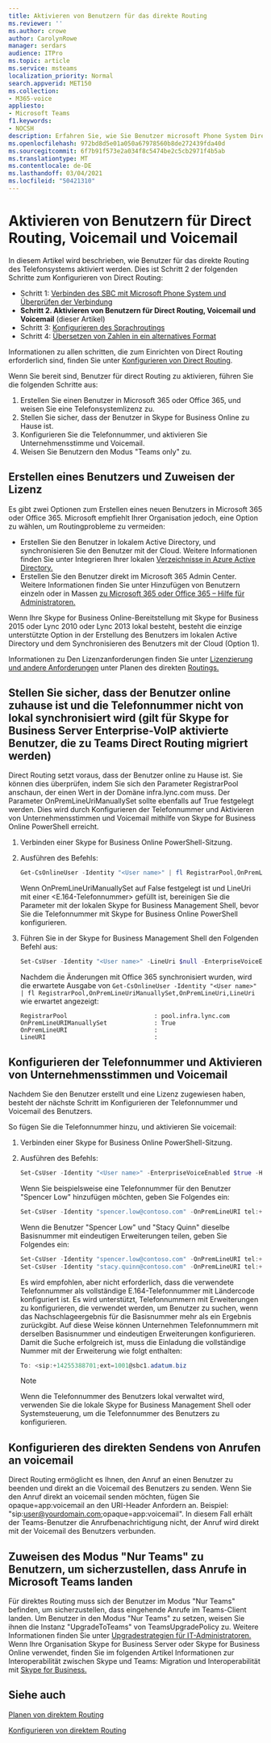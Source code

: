 ```yaml
---
title: Aktivieren von Benutzern für das direkte Routing
ms.reviewer: ''
ms.author: crowe
author: CarolynRowe
manager: serdars
audience: ITPro
ms.topic: article
ms.service: msteams
localization_priority: Normal
search.appverid: MET150
ms.collection:
- M365-voice
appliesto:
- Microsoft Teams
f1.keywords:
- NOCSH
description: Erfahren Sie, wie Sie Benutzer microsoft Phone System Direct Routing aktivieren.
ms.openlocfilehash: 972bd8d5e01a050a67978560b8de272439fda40d
ms.sourcegitcommit: 6f7b91f573e2a034f8c5474be2c5cb2971f4b5ab
ms.translationtype: MT
ms.contentlocale: de-DE
ms.lasthandoff: 03/04/2021
ms.locfileid: "50421310"
---
```

# <a name="enable-users-for-direct-routing-voice-and-voicemail"></a>Aktivieren von Benutzern für Direct Routing, Voicemail und Voicemail

In diesem Artikel wird beschrieben, wie Benutzer für das direkte Routing des Telefonsystems aktiviert werden.  Dies ist Schritt 2 der folgenden Schritte zum Konfigurieren von Direct Routing:

- Schritt 1: [Verbinden des SBC mit Microsoft Phone System und Überprüfen der Verbindung](direct-routing-connect-the-sbc.md) 
- **Schritt 2. Aktivieren von Benutzern für Direct Routing, Voicemail und Voicemail**   (dieser Artikel)
- Schritt 3: [Konfigurieren des Sprachroutings](direct-routing-voice-routing.md)
- Schritt 4: [Übersetzen von Zahlen in ein alternatives Format](direct-routing-translate-numbers.md) 


Informationen zu allen schritten, die zum Einrichten von Direct Routing erforderlich sind, finden Sie unter [Konfigurieren von Direct Routing](direct-routing-configure.md).

Wenn Sie bereit sind, Benutzer für direct Routing zu aktivieren, führen Sie die folgenden Schritte aus: 

1. Erstellen Sie einen Benutzer in Microsoft 365 oder Office 365, und weisen Sie eine Telefonsystemlizenz zu. 
2. Stellen Sie sicher, dass der Benutzer in Skype for Business Online zu Hause ist. 
3. Konfigurieren Sie die Telefonnummer, und aktivieren Sie Unternehmensstimme und Voicemail. 
4. Weisen Sie Benutzern den Modus "Teams only" zu.

## <a name="create-a-user-and-assign-the-license"></a>Erstellen eines Benutzers und Zuweisen der Lizenz 

Es gibt zwei Optionen zum Erstellen eines neuen Benutzers in Microsoft 365 oder Office 365. Microsoft empfiehlt Ihrer Organisation jedoch, eine Option zu wählen, um Routingprobleme zu vermeiden: 

- Erstellen Sie den Benutzer in lokalem Active Directory, und synchronisieren Sie den Benutzer mit der Cloud. Weitere Informationen finden Sie unter Integrieren Ihrer lokalen [Verzeichnisse in Azure Active Directory.](https://docs.microsoft.com/azure/active-directory/connect/active-directory-aadconnect)
- Erstellen Sie den Benutzer direkt im Microsoft 365 Admin Center. Weitere Informationen finden Sie unter Hinzufügen von Benutzern einzeln oder in Massen [zu Microsoft 365 oder Office 365 – Hilfe für Administratoren.](https://support.office.com/article/Add-users-individually-or-in-bulk-to-Office-365-Admin-Help-1970f7d6-03b5-442f-b385-5880b9c256ec) 

Wenn Ihre Skype for Business Online-Bereitstellung mit Skype for Business 2015 oder Lync 2010 oder Lync 2013 lokal besteht, besteht die einzige unterstützte Option in der Erstellung des Benutzers im lokalen Active Directory und dem Synchronisieren des Benutzers mit der Cloud (Option 1). 

Informationen zu Den Lizenzanforderungen finden Sie unter [Lizenzierung und andere Anforderungen](direct-routing-plan.md#licensing-and-other-requirements) unter Planen des direkten [Routings.](direct-routing-plan.md)

## <a name="ensure-that-the-user-is-homed-online-and-phone-number-is-not-being-synced-from-on-premises-applicable-for-skype-for-business-server-enterprise-voice-enabled-users-being-migrated-to-teams-direct-routing"></a>Stellen Sie sicher, dass der Benutzer online zuhause ist und die Telefonnummer nicht von lokal synchronisiert wird (gilt für Skype for Business Server Enterprise-VoIP aktivierte Benutzer, die zu Teams Direct Routing migriert werden)

Direct Routing setzt voraus, dass der Benutzer online zu Hause ist. Sie können dies überprüfen, indem Sie sich den Parameter RegistrarPool anschaun, der einen Wert in der Domäne infra.lync.com muss. Der Parameter OnPremLineUriManuallySet sollte ebenfalls auf True festgelegt werden. Dies wird durch Konfigurieren der Telefonnummer und Aktivieren von Unternehmensstimmen und Voicemail mithilfe von Skype for Business Online PowerShell erreicht.

1. Verbinden einer Skype for Business Online PowerShell-Sitzung.

2. Ausführen des Befehls: 

    ```PowerShell
    Get-CsOnlineUser -Identity "<User name>" | fl RegistrarPool,OnPremLineUriManuallySet,OnPremLineUri,LineUri
    ``` 
    Wenn OnPremLineUriManuallySet auf False festgelegt ist und LineUri mit einer <E.164-Telefonnummer> gefüllt ist, bereinigen Sie die Parameter mit der lokalen Skype for Business Management Shell, bevor Sie die Telefonnummer mit Skype for Business Online PowerShell konfigurieren. 

1. Führen Sie in der Skype for Business Management Shell den Folgenden Befehl aus: 

   ```PowerShell
   Set-CsUser -Identity "<User name>" -LineUri $null -EnterpriseVoiceEnabled $False -HostedVoiceMail $False
    ``` 
   Nachdem die Änderungen mit Office 365 synchronisiert wurden, wird die erwartete Ausgabe von `Get-CsOnlineUser -Identity "<User name>" | fl RegistrarPool,OnPremLineUriManuallySet,OnPremLineUri,LineUri` wie erwartet angezeigt:

   ```console
   RegistrarPool                        : pool.infra.lync.com
   OnPremLineURIManuallySet             : True
   OnPremLineURI                        : 
   LineURI                              : 
   ```

## <a name="configure-the-phone-number-and-enable-enterprise-voice-and-voicemail"></a>Konfigurieren der Telefonnummer und Aktivieren von Unternehmensstimmen und Voicemail 

Nachdem Sie den Benutzer erstellt und eine Lizenz zugewiesen haben, besteht der nächste Schritt im Konfigurieren der Telefonnummer und Voicemail des Benutzers. 

So fügen Sie die Telefonnummer hinzu, und aktivieren Sie voicemail:
 
1. Verbinden einer Skype for Business Online PowerShell-Sitzung. 

2. Ausführen des Befehls: 
 
    ```PowerShell
    Set-CsUser -Identity "<User name>" -EnterpriseVoiceEnabled $true -HostedVoiceMail $true -OnPremLineURI tel:<phone number>
    ```
    
    Wenn Sie beispielsweise eine Telefonnummer für den Benutzer "Spencer Low" hinzufügen möchten, geben Sie Folgendes ein: 

    ```PowerShell
    Set-CsUser -Identity "spencer.low@contoso.com" -OnPremLineURI tel:+14255388797 -EnterpriseVoiceEnabled $true -HostedVoiceMail $true
    ```
    Wenn die Benutzer "Spencer Low" und "Stacy Quinn" dieselbe Basisnummer mit eindeutigen Erweiterungen teilen, geben Sie Folgendes ein:
    
    ```PowerShell
    Set-CsUser -Identity "spencer.low@contoso.com" -OnPremLineURI tel:+14255388701;ext=1001 -EnterpriseVoiceEnabled $true -HostedVoiceMail $true
    Set-CsUser -Identity "stacy.quinn@contoso.com" -OnPremLineURI tel:+14255388701;ext=1002 -EnterpriseVoiceEnabled $true -HostedVoiceMail $true
    ```

    Es wird empfohlen, aber nicht erforderlich, dass die verwendete Telefonnummer als vollständige E.164-Telefonnummer mit Ländercode konfiguriert ist. Es wird unterstützt, Telefonnummern mit Erweiterungen zu konfigurieren, die verwendet werden, um Benutzer zu suchen, wenn das Nachschlageergebnis für die Basisnummer mehr als ein Ergebnis zurückgibt. Auf diese Weise können Unternehmen Telefonnummern mit derselben Basisnummer und eindeutigen Erweiterungen konfigurieren. Damit die Suche erfolgreich ist, muss die Einladung die vollständige Nummer mit der Erweiterung wie folgt enthalten:
    ```PowerShell
    To: <sip:+14255388701;ext=1001@sbc1.adatum.biz
    ```
    
    > [!NOTE]
    > Wenn die Telefonnummer des Benutzers lokal verwaltet wird, verwenden Sie die lokale Skype for Business Management Shell oder Systemsteuerung, um die Telefonnummer des Benutzers zu konfigurieren. 


## <a name="configuring-sending-calls-directly-to-voicemail"></a>Konfigurieren des direkten Sendens von Anrufen an voicemail

Direct Routing ermöglicht es Ihnen, den Anruf an einen Benutzer zu beenden und direkt an die Voicemail des Benutzers zu senden. Wenn Sie den Anruf direkt an voicemail senden möchten, fügen Sie opaque=app:voicemail an den URI-Header Anfordern an. Beispiel: "sip:user@yourdomain.com;opaque=app:voicemail". In diesem Fall erhält der Teams-Benutzer die Anrufbenachrichtigung nicht, der Anruf wird direkt mit der Voicemail des Benutzers verbunden.

## <a name="assign-teams-only-mode-to-users-to-ensure-calls-land-in-microsoft-teams"></a>Zuweisen des Modus "Nur Teams" zu Benutzern, um sicherzustellen, dass Anrufe in Microsoft Teams landen

Für direktes Routing muss sich der Benutzer im Modus "Nur Teams" befinden, um sicherzustellen, dass eingehende Anrufe im Teams-Client landen. Um Benutzer in den Modus "Nur Teams" zu setzen, weisen Sie ihnen die Instanz "UpgradeToTeams" von TeamsUpgradePolicy zu. Weitere Informationen finden Sie unter [Upgradestrategien für IT-Administratoren.](upgrade-to-teams-on-prem-implement.md) Wenn Ihre Organisation Skype for Business Server oder Skype for Business Online verwendet, finden Sie im folgenden Artikel Informationen zur Interoperabilität zwischen Skype und Teams: Migration und Interoperabilität mit [Skype for Business.](migration-interop-guidance-for-teams-with-skype.md)

## <a name="see-also"></a>Siehe auch

[Planen von direktem Routing](direct-routing-plan.md)

[Konfigurieren von direktem Routing](direct-routing-configure.md)
